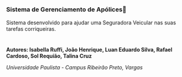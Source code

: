 # 

### Sistema de Gerenciamento de Apólices📄

Sistema desenvolvido para ajudar uma Seguradora Veicular nas suas tarefas corriqueiras.

#

**Autores: Isabella Ruffi, João Henrique, Luan Eduardo Silva, Rafael Cardoso, Sol Requião, Talina Cruz**

*Universidade Paulista - Campus Ribeirão Preto, Vargas*

#
